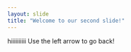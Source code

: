 ```yaml
---
layout: slide
title: "Welcome to our second slide!"
---
```

hiiiiiiiiii
Use the left arrow to go back!
